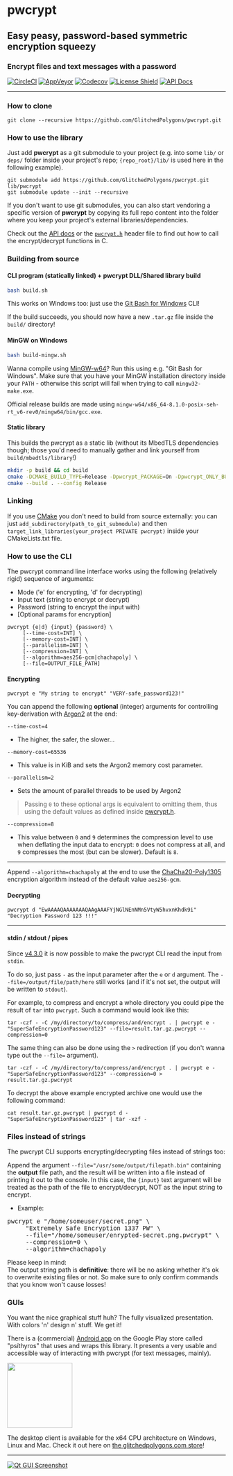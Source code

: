 # pwcrypt
## Easy peasy, password-based symmetric encryption squeezy
### Encrypt files and text messages with a password

[![CircleCI](https://circleci.com/gh/GlitchedPolygons/pwcrypt/tree/master.svg?style=shield)](https://circleci.com/gh/GlitchedPolygons/pwcrypt/tree/master)
[![AppVeyor](https://ci.appveyor.com/api/projects/status/addkmk08sytildbp/branch/master?svg=true)](https://ci.appveyor.com/project/GlitchedPolygons/pwcrypt/branch/master)
[![Codecov](https://codecov.io/gh/GlitchedPolygons/pwcrypt/branch/master/graph/badge.svg)](https://codecov.io/gh/GlitchedPolygons/pwcrypt)
[![License Shield](https://img.shields.io/badge/license-Apache--2.0-orange)](https://github.com/GlitchedPolygons/pwcrypt/blob/master/LICENSE)
[![API Docs](https://img.shields.io/badge/api-docs-informational.svg)](https://glitchedpolygons.github.io/pwcrypt/files.html)

---

### How to clone

`git clone --recursive https://github.com/GlitchedPolygons/pwcrypt.git`

### How to use the library

Just add **pwcrypt** as a git submodule to your project (e.g. into some `lib/` or `deps/` folder inside your project's repo; `{repo_root}/lib/` is used here in the following example).

```
git submodule add https://github.com/GlitchedPolygons/pwcrypt.git lib/pwcrypt
git submodule update --init --recursive
```

If you don't want to use git submodules, you can also start vendoring a specific version of **pwcrypt** by copying its full repo content into the folder where you keep your project's external libraries/dependencies.

Check out the [API docs](https://glitchedpolygons.github.io/pwcrypt/files.html) or the [`pwcrypt.h`](https://github.com/GlitchedPolygons/pwcrypt/blob/master/include/pwcrypt.h) header file to find out how to call the encrypt/decrypt functions in C.

### Building from source

#### CLI program (statically linked) + pwcrypt DLL/Shared library build

```bash
bash build.sh
```
This works on Windows too: just use the [Git Bash for Windows](https://git-scm.com/download/win) CLI!

If the build succeeds, you should now have a new `.tar.gz` file inside the `build/` directory!

#### MinGW on Windows

```bash
bash build-mingw.sh
```
Wanna compile using [MinGW-w64](https://sourceforge.net/projects/mingw-w64/files/Toolchains%20targetting%20Win32/Personal%20Builds/mingw-builds/installer/mingw-w64-install.exe)? Run this using e.g. "Git Bash for Windows". Make sure that you have your MinGW installation directory inside your `PATH` - otherwise this script will fail when trying to call `mingw32-make.exe`.

Official release builds are made using `mingw-w64/x86_64-8.1.0-posix-seh-rt_v6-rev0/mingw64/bin/gcc.exe`.

#### Static library

This builds the pwcrypt as a static lib (without its MbedTLS dependencies though; those you'd need to manually gather and link yourself from `build/mbedtls/library`!)

```bash
mkdir -p build && cd build
cmake -DCMAKE_BUILD_TYPE=Release -Dpwcrypt_PACKAGE=On -Dpwcrypt_ONLY_BUILD_LIB=On ..
cmake --build . --config Release
```

### Linking

If you use [CMake](https://cmake.org) you don't need to build from source externally: 
you can just `add_subdirectory(path_to_git_submodule)` and then `target_link_libraries(your_project PRIVATE pwcrypt)` inside your CMakeLists.txt file.

### How to use the CLI

The pwcrypt command line interface works using the following (relatively rigid) sequence of arguments:

- Mode ('e' for encrypting, 'd' for decrypting)
- Input text (string to encrypt or decrypt)
- Password (string to encrypt the input with)
- [Optional params for encryption]

```
pwcrypt {e|d} {input} {password} \
     [--time-cost=INT] \
     [--memory-cost=INT] \
     [--parallelism=INT] \
     [--compression=INT] \
     [--algorithm=aes256-gcm|chachapoly] \
     [--file=OUTPUT_FILE_PATH]
```

#### Encrypting

`pwcrypt e "My string to encrypt" "VERY-safe_password123!"`

You can append the following **optional** (integer) arguments for controlling key-derivation with [Argon2](https://github.com/P-H-C/phc-winner-argon2) at the end:

`--time-cost=4`
- The higher, the safer, the slower...

`--memory-cost=65536`
- This value is in KiB and sets the Argon2 memory cost parameter.

`--parallelism=2`
- Sets the amount of parallel threads to be used by Argon2

> Passing `0` to these optional args is equivalent to omitting them, thus using the default values 
> as defined inside [pwcrypt.h](https://github.com/GlitchedPolygons/pwcrypt/blob/master/include/pwcrypt.h).

`--compression=8`
- This value between `0` and `9` determines the compression level to use when deflating the input data to encrypt: `0` does not compress at all, and `9` compresses the most (but can be slower). Default is `8`. 

---

Append `--algorithm=chachapoly` at the end to use the [ChaCha20-Poly1305](https://tools.ietf.org/html/rfc7539) encryption algorithm instead of the default value `aes256-gcm`.

#### Decrypting

`pwcrypt d "EwAAAAQAAAAAAAQAAgAAAFYjNGlNEnNMn5VtyW5hvxnKhdk9i" "Decryption Password 123 !!!"`

---

#### stdin / stdout / pipes

Since [v4.3.0](https://github.com/GlitchedPolygons/pwcrypt/releases/tag/4.3.0) it is now possible to make the pwcrypt CLI read the input from `stdin`.

To do so, just pass `-` as the input parameter after the `e` or `d` argument. The `--file=/output/file/path/here` still works (and if it's not set, the output will be written to `stdout`).

For example, to compress and encrypt a whole directory you could pipe the result of `tar` into `pwcrypt`. Such a command would look like this:

`tar -czf - -C /my/directory/to/compress/and/encrypt . | pwcrypt e - "SuperSafeEncryptionPassword123" --file=result.tar.gz.pwcrypt --compression=0`

The same thing can also be done using the `>` redirection (if you don't wanna type out the `--file=` argument).

`tar -czf - -C /my/directory/to/compress/and/encrypt . | pwcrypt e - "SuperSafeEncryptionPassword123" --compression=0 > result.tar.gz.pwcrypt`

To decrypt the above example encrypted archive one would use the following command:

`cat result.tar.gz.pwcrypt | pwcrypt d - "SuperSafeEncryptionPassword123" | tar -xzf -`

### Files instead of strings

The pwcrypt CLI supports encrypting/decrypting files instead of strings too: <p>
Append the argument `--file="/usr/some/output/filepath.bin"` containing the **output** file path,
and the result will be written into a file instead of printing it out to the console.
In this case, the `{input}` text argument will be treated as the path of the file to encrypt/decrypt, NOT as the input string to encrypt.

* Example:

<pre>
pwcrypt e "/home/someuser/secret.png" \
     "Extremely Safe Encryption 1337 PW" \
     --file="/home/someuser/enrypted-secret.png.pwcrypt" \
     --compression=0 \
     --algorithm=chachapoly
</pre>

Please keep in mind: <br>
The output string path is **definitive**: there will be no asking whether it's ok to overwrite existing files or not. 
So make sure to only confirm commands that you know won't cause losses!

### GUIs

You want the nice graphical stuff huh? The fully visualized presentation. With colors 'n' design n' stuff. We get it!

There is a (commercial) [Android app](https://play.google.com/store/apps/details?id=com.glitchedpolygons.pwcrypt) on the Google Play store called "psíthyros" that uses and wraps this library. It presents a very usable and accessible way of interacting with pwcrypt (for text messages, mainly).

<a href="https://play.google.com/store/apps/details?id=com.glitchedpolygons.pwcrypt"><img src="https://api.files.glitchedpolygons.com/api/v1/files/lr51n950no5bq2vm" width="150"></a>

The desktop client is available for the x64 CPU architecture on Windows, Linux and Mac. Check it out here on [the glitchedpolygons.com store](https://glitchedpolygons.com/projects/software/psithyros)!

---

[![Qt GUI Screenshot](https://api.files.glitchedpolygons.com/api/v1/files/gx9piwkhenm5n9c8)](https://glitchedpolygons.com/projects/software/psithyros)
